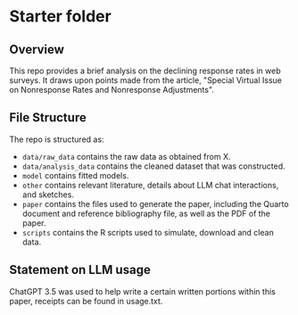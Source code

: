 # Starter folder

## Overview

This repo provides a brief analysis on the declining response rates in web surveys. It draws upon points made from the article, "Special Virtual Issue on Nonresponse Rates and Nonresponse Adjustments". 


## File Structure

The repo is structured as:
-   `data/raw_data` contains the raw data as obtained from X.
-   `data/analysis_data` contains the cleaned dataset that was constructed.
-   `model` contains fitted models. 
-   `other` contains relevant literature, details about LLM chat interactions, and sketches.
-   `paper` contains the files used to generate the paper, including the Quarto document and reference bibliography file, as well as the PDF of the paper. 
-   `scripts` contains the R scripts used to simulate, download and clean data.


## Statement on LLM usage

ChatGPT 3.5 was used to help write a certain written portions within this paper, receipts can be found in usage.txt.